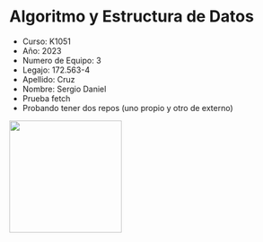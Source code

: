 # Algoritmo y Estructura de Datos
+ Curso: K1051
+ Año: 2023
+ Numero de Equipo: 3
+ Legajo: 172.563-4
+ Apellido: Cruz
+ Nombre: Sergio Daniel
+ Prueba fetch
+ Probando tener dos repos (uno propio y otro de externo)
<img src="https://github.com/SergioDanielCruz/AyED/assets/106726622/81c54e83-c1ea-408d-ac7b-a9fba3f5e9f8" width="200" height="200" />
